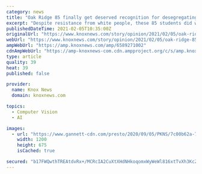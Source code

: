 ```yaml
---
category: news
title: "Oak Ridge 85 finally get deserved recognition for desegregating schools | Opinion"
excerpt: "Despite resistance from white people, these 85 students did what was necessary to overcome segregation and set an example for the nation."
publishedDateTime: 2021-02-05T10:35:00Z
originalUrl: "https://www.knoxnews.com/story/opinion/2021/02/05/oak-ridge-85-finally-recognized-desegregating-schools/6589271002/"
webUrl: "https://www.knoxnews.com/story/opinion/2021/02/05/oak-ridge-85-finally-recognized-desegregating-schools/6589271002/"
ampWebUrl: "https://amp.knoxnews.com/amp/6589271002"
cdnAmpWebUrl: "https://amp-knoxnews-com.cdn.ampproject.org/c/s/amp.knoxnews.com/amp/6589271002"
type: article
quality: 39
heat: 39
published: false

provider:
  name: Knox News
  domain: knoxnews.com

topics:
  - Computer Vision
  - AI

images:
  - url: "https://www.gannett-cdn.com/presto/2020/09/05/PKNS/7c00b62a-75bd-4c45-b236-581a96be0cfa-_CJ_67666.jpg?auto=webp&crop=3067,1726,x0,y0&format=pjpg&width=1200"
    width: 1200
    height: 675
    isCached: true

secured: "b17FWQwthTREAtdvRx+/MCRcIA2CuXtXHdNHkoqomxWyWeWl816xtTvXh3KcZLTolReAPGGTXFIGnmVOQTvO3ggwVclfvg/SQEK7t7cy12LsSsIUzKLIk21onIIF6ntpoOk+XD57ZbWIVZ51lP19h35arpuD9kXxKo6YCOI58znTaGR+qW4oztzV4sQQwn3KKeCAIJlkfCr1LTBdzxANku92T7IzRFzrL3BCjcWf36s/XbQVFSSu872Fl7HrWJ2cfwNHh0Ah4VW/xUgL5RXiOYteVevInziwFxFTwV8JqAzvVwE8/Iye4uBfT8so+lBgj0UBtrXoXm8RbSZLTRlXc4cTw5JgltNH/AJJQs+IsC4=;1kW1oFi9angC2AH6MeBwGA=="
---
```


